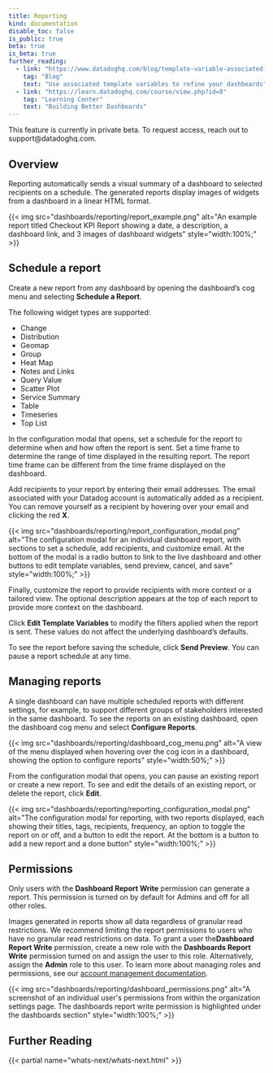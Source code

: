 ```yaml
---
title: Reporting
kind: documentation
disable_toc: false
is_public: true
beta: true
is_beta: true
further_reading:
  - link: "https://www.datadoghq.com/blog/template-variable-associated-values/"
    tag: "Blog"
    text: "Use associated template variables to refine your dashboards"
  - link: "https://learn.datadoghq.com/course/view.php?id=8"
    tag: "Learning Center"
    text: "Building Better Dashboards"
---
```


<div class="alert alert-warning">This feature is currently in private beta. To request access, reach out to support@datadoghq.com.</div>

## Overview

Reporting automatically sends a visual summary of a dashboard to selected recipients on a schedule. The generated reports display images of widgets from a dashboard in a linear HTML format.

{{< img src="dashboards/reporting/report_example.png" alt="An example report titled Checkout KPI Report showing a date, a description, a dashboard link, and 3 images of dashboard widgets" style="width:100%;" >}}

## Schedule a report

Create a new report from any dashboard by opening the dashboard’s cog menu and selecting **Schedule a Report**.

The following widget types are supported:

- Change
- Distribution
- Geomap
- Group
- Heat Map
- Notes and Links
- Query Value
- Scatter Plot
- Service Summary
- Table
- Timeseries
- Top List

In the configuration modal that opens, set a schedule for the report to determine when and how often the report is sent. Set a time frame to determine the range of time displayed in the resulting report. The report time frame can be different from the time frame displayed on the dashboard.

Add recipients to your report by entering their email addresses. The email associated with your Datadog account is automatically added as a recipient. You can remove yourself as a recipient by hovering over your email and clicking the red **X**. 

{{< img src="dashboards/reporting/report_configuration_modal.png" alt="The configuration modal for an individual dashboard report, with sections to set a schedule, add recipients, and customize email. At the bottom of the modal is a radio button to link to the live dashboard and other buttons to edit template variables, send preview, cancel, and save" style="width:100%;" >}}

Finally, customize the report to provide recipients with more context or a tailored view. The optional description appears at the top of each report to provide more context on the dashboard.

Click **Edit Template Variables** to modify the filters applied when the report is sent. These values do not affect the underlying dashboard’s defaults. 

To see the report before saving the schedule, click **Send Preview**. You can pause a report schedule at any time.

## Managing reports
A single dashboard can have multiple scheduled reports with different settings, for example, to support different groups of stakeholders interested in the same dashboard. To see the reports on an existing dashboard, open the dashboard cog menu and select **Configure Reports**. 

{{< img src="dashboards/reporting/dashboard_cog_menu.png" alt="A view of the menu displayed when hovering over the cog icon in a dashboard, showing the option to configure reports" style="width:50%;" >}}

From the configuration modal that opens, you can pause an existing report or create a new report. To see and edit the details of an existing report, or delete the report, click **Edit**.

{{< img src="dashboards/reporting/reporting_configuration_modal.png" alt="The configuration modal for reporting, with two reports displayed, each showing their titles, tags, recipients, frequency, an option to toggle the report on or off, and a button to edit the report. At the bottom is a button to add a new report and a done button" style="width:100%;" >}}

## Permissions

Only users with the **Dashboard Report Write** permission can generate a report. This permission is turned on by default for Admins and off for all other roles. 

Images generated in reports show all data regardless of granular read restrictions. We recommend limiting the report permissions to users who have no granular read restrictions on data. To grant a user the**Dashboard Report Write** permission, create a new role with the **Dashboards Report Write** permission turned on and assign the user to this role. Alternatively, assign the **Admin** role to this user. To learn more about managing roles and permissions, see our [account management documentation][1]. 

{{< img src="dashboards/reporting/dashboard_permissions.png" alt="A screenshot of an individual user's permissions from within the organization settings page. The dashboards report write permission is highlighted under the dashboards section" style="width:100%;" >}}

## Further Reading

{{< partial name="whats-next/whats-next.html" >}}

[1]: /account_management/users/#edit-a-user-s-roles
